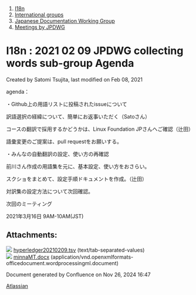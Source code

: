 1. [I18n](index.html)
2. [International groups](International-groups_22970373.html)
3. [Japanese Documentation Working Group](Japanese-Documentation-Working-Group_22970444.html)
4. [Meetings by JPDWG](Meetings-by-JPDWG_22970537.html)

# I18n : 2021 02 09 JPDWG collecting words sub-group Agenda

Created by Satomi Tsujita, last modified on Feb 08, 2021

agenda：

・Github上の用語リストに投稿されたissueについて

訳語選択の経緯について、簡単にお返事いただく（Satoさん）

コースの翻訳で採用するかどうかは、Linux Foundation JPさんへご確認（辻田）

語彙変更のご提案は、pull requestをお願いする。

・みんなの自動翻訳の設定、使い方の再確認

前川さん作成の用語集を元に、基本設定、使い方をおさらい。

スクショをまとめて、設定手順ドキュメントを作成。（辻田）

対訳集の設定方法について次回確認。

次回のミーティング

2021年3月16日 9AM-10AM(JST)

## Attachments:

![](images/icons/bullet_blue.gif) [hyperledger20210209.tsv](attachments/22971454/22971458.tsv) (text/tab-separated-values)  
![](images/icons/bullet_blue.gif) [minnaMT.docx](attachments/22971454/22971459.docx) (application/vnd.openxmlformats-officedocument.wordprocessingml.document)

Document generated by Confluence on Nov 26, 2024 16:47

[Atlassian](http://www.atlassian.com/)
